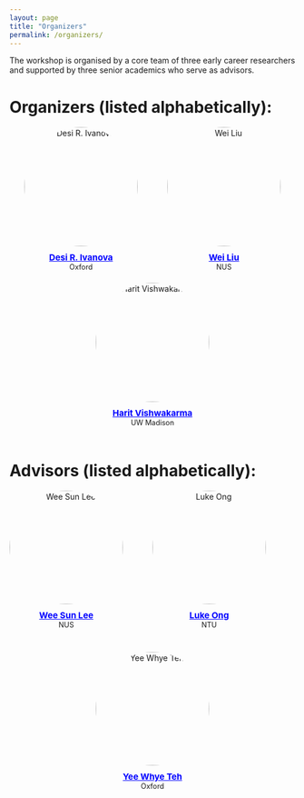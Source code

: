 ```yaml
---
layout: page
title: "Organizers"
permalink: /organizers/
---
```


<!-- # Organizers -->

<!--The workshop is organized by a core team of three early-career researchers whose work spans various aspects of uncertainty quantification, robustness, and evaluation of machine learning models and LLMs. The organizers are (listed alphabetically):-->
The workshop is organised by a core team of three early career researchers and supported by three senior academics who serve as advisors. 

Organizers (listed alphabetically):
====


<div style="display: flex; flex-wrap: wrap; justify-content: space-between; margin-bottom: 20px;">
  

  <div style="flex: 1 1 calc(33.33% - 20px); box-sizing: border-box; text-align: center; margin-bottom: 20px;">
    <img src="{{ site.baseurl }}/images/organizers/desi.jpg" alt="Desi R. Ivanova" style="width: 200px; height: 210px; border-radius: 50%; margin-bottom: 10px;">
    <div style="font-size: 0.9em;">
      <strong style="font-size: 1.2em; color: blue;">
        <a href="https://desirivanova.com/" style="color: blue;">Desi R. Ivanova</a>
      </strong><br>
      Oxford
    </div>
  </div>

  <div style="flex: 1 1 calc(33.33% - 20px); box-sizing: border-box; text-align: center; margin-bottom: 20px;">
    <img src="{{ site.baseurl }}/images/organizers/weiliu.jpg" alt="Wei Liu" style="width: 200px; height: 210px; border-radius: 50%; margin-bottom: 10px;">
    <div style="font-size: 0.9em;">
      <strong style="font-size: 1.2em; color: blue;">
        <a href="https://Weiliu876.github.io/" style="color: blue;">Wei Liu</a>
      </strong><br>
      NUS
    </div>
  </div>
  

  <div style="flex: 1 1 calc(33.33% - 20px); box-sizing: border-box; text-align: center; margin-bottom: 20px;">
    <img src="{{ site.baseurl }}/images/organizers/harit.jpg" alt="Harit Vishwakarma" style="width: 200px; height: 210px; border-radius: 50%; margin-bottom: 10px;">
    <div style="font-size: 0.9em;">
      <strong style="font-size: 1.2em; color: blue;">
        <a href="https://harit7.github.io/" style="color: blue;">Harit Vishwakarma</a>
      </strong><br>
      UW Madison
    </div>
  </div>

Advisors (listed alphabetically):
====



<div style="display: flex; flex-wrap: wrap; justify-content: space-between; margin-bottom: 20px;">
 <div style="flex: 1 1 calc(33.33% - 20px); box-sizing: border-box; text-align: center; margin-bottom: 20px;">
    <img src="{{ site.baseurl }}/images/organizers/leews.jpg" alt="Wee Sun Lee" style="width: 200px; height: 200px; border-radius: 50%; margin-bottom: 10px;">
    <div style="font-size: 0.9em;">
      <strong style="font-size: 1.2em; color: blue;">
        <a href="https://www.comp.nus.edu.sg/~leews/" style="color: blue;">Wee Sun Lee</a>
      </strong><br>
      NUS
    </div>
  </div>    
</div>
  

  <div style="flex: 1 1 calc(33.33% - 20px); box-sizing: border-box; text-align: center; margin-bottom: 20px;">
    <img src="{{ site.baseurl }}/images/organizers/Anthony Zador.png" alt="Luke Ong" style="width: 200px; height: 200px; border-radius: 50%; margin-bottom: 10px;">
    <div style="font-size: 0.9em;">
      <strong style="font-size: 1.2em; color: blue;">
        <a href="https://www.cshl.edu/research/faculty-staff/anthony-zador/" style="color: blue;">Luke Ong</a>
      </strong><br>
      NTU
    </div>
  </div>

  <div style="flex: 1 1 calc(33.33% - 20px); box-sizing: border-box; text-align: center; margin-bottom: 20px;">
    <img src="{{ site.baseurl }}/images/organizers/yee.jpg" alt="Yee Whye Teh" style="width: 200px; height: 200px; border-radius: 50%; margin-bottom: 10px;">
    <div style="font-size: 0.9em;">
      <strong style="font-size: 1.2em; color: blue;">
        <a href="https://www.stats.ox.ac.uk/~teh/" style="color: blue;">Yee Whye Teh</a>
      </strong><br>
      Oxford
    </div>
  </div>




